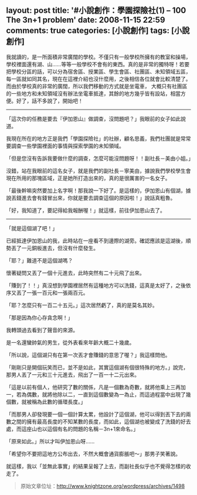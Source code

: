 layout: post
title: '#小說創作：學園探險社(1) – 100 The 3n+1 problem'
date: 2008-11-15 22:59
comments: true
categories: [小說創作]
tags: [小說創作]
---
我就讀的，是一所面積非常廣闊的學校。不僅只有一般學校所擁有的教室和操場，學校裡面還有湖、山……等等一般學校不會有的東西。真的是非常的獨特呀！若要把學校分區的話，可以分為宿舍區、授業區、學生會區、社團區、未知領域五區，每一區就如同其名，現在在這裡介紹也沒什麼用，之後相信各位就會比較清楚了。而由於學校真的非常的廣闊，所以我們移動的方式就是坐電車，
大概只有社團區的一些地方和未知領域沒有辦法坐電車抵達，其餘的地方幾乎皆有設站，相當方便。好了，話不多說了，開始吧！
- - -
「這次你的任務是要去『伊加恩山』做調查，沒問題吧？」我眼前的女子如此說道。

我現在所在的地方正是我們「學園探險社」的社辦，顧名思義，我們社團就是常常要調查一些學園裡面的事情與探索學園的未知領域。

「但是您沒有告訴我要做什麼的調查，怎麼可能沒問題呀！！副社長－美由小姐。」

沒錯，站在我眼前的這名女子，就是我們的副社長－寧美由，據說我們學校學生會現在所用的那塊區域，正是她所打造出來的，真的是很厲害的一名女子。

「最後幹嘛突然要加上名字啊！那我說一下好了。是這樣的，伊加恩山有個湖，據說丟錢進去會有錢冒出來，你就是要去調查這個的原因啦！」說話真粗魯。

「好，我知道了，要記得給我報酬喔！」就這樣，前往伊加恩山去了。
- - -
「就是這個湖了吧！」

已經抵達伊加恩山的我，此時站在一座看不到邊際的湖旁。確認應該是這湖後，順勢丟了一元銅板進去，但沒有什麼發生。

「耶？」難道不是這個湖嗎？

懷著疑問又丟了一個十元進去，此時突然有二十元飛了出來。

「賺到了！！」真沒想到學園裡居然有這種地方可以洗錢，這真是太好了，之後依序又丟了一張一百元和一張兩百元。

「耶？怎麼只有一百二十五元。」這次居然虧了，真的是莫名其妙。

「那是因為你心存貪念啊！」

我轉頭過去看到了聲音的來源。

是一名還蠻帥氣的男生，從外表看來年齡大概二十幾歲。

「所以說，這個湖只有在第一次丟才會賺錢的意思了喔？」我這樣問他。

「剛剛只是開個玩笑而已，並不是如此，其實這個湖有個很特殊的地方。」說完，那男人丟了一元和三十元進去，飛出了一百一十二元出來。

「這是以前有個人，他研究了數的關係，凡是一個數為奇數，就將他乘上三再加一，若為偶數，就將他除以二，一直到這個數變為一為止，而這過程當中出現了幾個數，就被稱為此數的循環長度。」

「而那男人卻發現要一個一個計算太累，他設計了這個湖，他可以得到丟下去的兩數之間的擁有最高長度的不知某數的長度，而如此，這個湖也被變成了洗錢的好去處，而這座山也以這個有名的問題的名稱－3n+1來命名。」

「原來如此。」所以才叫伊加恩山呀……

「希望你不要把這地方公布出去，不然大概會通貨膨脹吧～」那男子笑著說。

就這樣，我以「並無此事實」的結果呈報了上去，而副社長似乎也不覺得怎樣的收走了。

> 原始文章位址：http://www.knightzone.org/wordpress/archives/1498